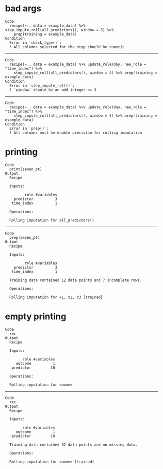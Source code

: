 # bad args

    Code
      recipe(~., data = example_data) %>% step_impute_roll(all_predictors(), window = 3) %>%
        prep(training = example_data)
    Condition
      Error in `check_type()`:
      ! All columns selected for the step should be numeric

---

    Code
      recipe(~., data = example_data) %>% update_role(day, new_role = "time_index") %>%
        step_impute_roll(all_predictors(), window = 4) %>% prep(training = example_data)
    Condition
      Error in `step_impute_roll()`:
      ! `window` should be an odd integer >= 3

---

    Code
      recipe(~., data = example_data) %>% update_role(day, new_role = "time_index") %>%
        step_impute_roll(all_predictors(), window = 3) %>% prep(training = example_data)
    Condition
      Error in `prep()`:
      ! All columns must be double precision for rolling imputation

# printing

    Code
      print(seven_pt)
    Output
      Recipe
      
      Inputs:
      
             role #variables
        predictor          3
       time_index          1
      
      Operations:
      
      Rolling imputation for all_predictors()

---

    Code
      prep(seven_pt)
    Output
      Recipe
      
      Inputs:
      
             role #variables
        predictor          3
       time_index          1
      
      Training data contained 12 data points and 7 incomplete rows. 
      
      Operations:
      
      Rolling imputation for x1, x2, x3 [trained]

# empty printing

    Code
      rec
    Output
      Recipe
      
      Inputs:
      
            role #variables
         outcome          1
       predictor         10
      
      Operations:
      
      Rolling imputation for <none>

---

    Code
      rec
    Output
      Recipe
      
      Inputs:
      
            role #variables
         outcome          1
       predictor         10
      
      Training data contained 32 data points and no missing data.
      
      Operations:
      
      Rolling imputation for <none> [trained]

